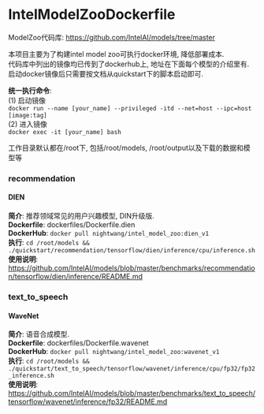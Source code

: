 # IntelModelZooDockerfile
ModelZoo代码库: https://github.com/IntelAI/models/tree/master  
  
本项目主要为了构建intel model zoo可执行docker环境, 降低部署成本.  
代码库中列出的镜像均已传到了dockerhub上, 地址在下面每个模型的介绍里有.  
启动docker镜像后只需要按文档从quickstart下的脚本启动即可.  
  
**统一执行命令**:  
(1) 启动镜像  
`docker run --name [your_name] --privileged -itd --net=host --ipc=host [image:tag]`  
(2) 进入镜像  
`docker exec -it [your_name] bash`  
  
工作目录默认都在/root下, 包括/root/models, /root/output以及下载的数据和模型等  
  
### recommendation
#### DIEN
**简介**: 推荐领域常见的用户兴趣模型, DIN升级版.  
**Dockerfile**: dockerfiles/Dockerfile.dien  
**DockerHub**: `docker pull nightwang/intel_model_zoo:dien_v1`  
**执行**: `cd /root/models && ./quickstart/recommendation/tensorflow/dien/inference/cpu/inference.sh`  
**使用说明**: https://github.com/IntelAI/models/blob/master/benchmarks/recommendation/tensorflow/dien/inference/README.md  

### text_to_speech
#### WaveNet
**简介**: 语音合成模型.  
**Dockerfile**: dockerfiles/Dockerfile.wavenet  
**DockerHub**: `docker pull nightwang/intel_model_zoo:wavenet_v1`  
**执行**: `cd /root/models && ./quickstart/text_to_speech/tensorflow/wavenet/inference/cpu/fp32/fp32_inference.sh`  
**使用说明**: https://github.com/IntelAI/models/blob/master/benchmarks/text_to_speech/tensorflow/wavenet/inference/fp32/README.md  
